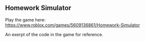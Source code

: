 ## Homework Simulator
Play the game here: https://www.roblox.com/games/5609136861/Homework-Simulator

An exerpt of the code in the game for reference.
